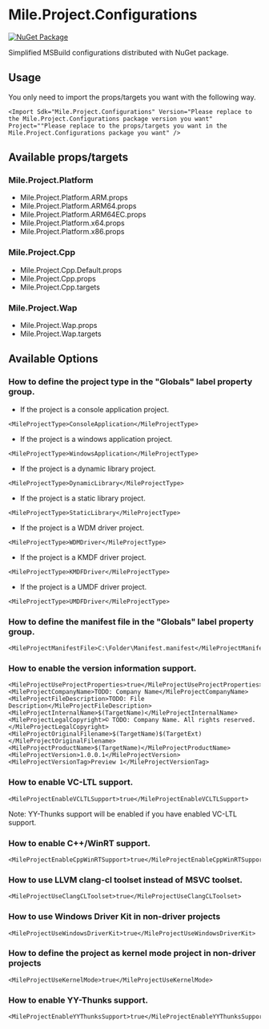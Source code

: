 ﻿# Mile.Project.Configurations

[![NuGet Package](https://img.shields.io/nuget/vpre/Mile.Project.Configurations)](https://www.nuget.org/packages/Mile.Project.Configurations)

Simplified MSBuild configurations distributed with NuGet package.

## Usage

You only need to import the props/targets you want with the following way.

```
<Import Sdk="Mile.Project.Configurations" Version="Please replace to the Mile.Project.Configurations package version you want" Project=""Please replace to the props/targets you want in the Mile.Project.Configurations package you want" />
```

## Available props/targets

### Mile.Project.Platform

- Mile.Project.Platform.ARM.props
- Mile.Project.Platform.ARM64.props
- Mile.Project.Platform.ARM64EC.props
- Mile.Project.Platform.x64.props
- Mile.Project.Platform.x86.props

### Mile.Project.Cpp

- Mile.Project.Cpp.Default.props
- Mile.Project.Cpp.props
- Mile.Project.Cpp.targets
  
### Mile.Project.Wap

- Mile.Project.Wap.props
- Mile.Project.Wap.targets

## Available Options

### How to define the project type in the "Globals" label property group.

- If the project is a console application project.

```
<MileProjectType>ConsoleApplication</MileProjectType>
```

- If the project is a windows application project.

```
<MileProjectType>WindowsApplication</MileProjectType>
```

- If the project is a dynamic library project.

```
<MileProjectType>DynamicLibrary</MileProjectType>
```

- If the project is a static library project.

```
<MileProjectType>StaticLibrary</MileProjectType>
```

- If the project is a WDM driver project.

```
<MileProjectType>WDMDriver</MileProjectType>
```

- If the project is a KMDF driver project.

```
<MileProjectType>KMDFDriver</MileProjectType>
```

- If the project is a UMDF driver project.

```
<MileProjectType>UMDFDriver</MileProjectType>
```

### How to define the manifest file in the "Globals" label property group.

```
<MileProjectManifestFile>C:\Folder\Manifest.manifest</MileProjectManifestFile>
```

### How to enable the version information support.

```
<MileProjectUseProjectProperties>true</MileProjectUseProjectProperties>
<MileProjectCompanyName>TODO: Company Name</MileProjectCompanyName>
<MileProjectFileDescription>TODO: File Description</MileProjectFileDescription>
<MileProjectInternalName>$(TargetName)</MileProjectInternalName>
<MileProjectLegalCopyright>© TODO: Company Name. All rights reserved.</MileProjectLegalCopyright>
<MileProjectOriginalFilename>$(TargetName)$(TargetExt)</MileProjectOriginalFilename>
<MileProjectProductName>$(TargetName)</MileProjectProductName>
<MileProjectVersion>1.0.0.1</MileProjectVersion>
<MileProjectVersionTag>Preview 1</MileProjectVersionTag>
```

### How to enable VC-LTL support.

```
<MileProjectEnableVCLTLSupport>true</MileProjectEnableVCLTLSupport>
```

Note: YY-Thunks support will be enabled if you have enabled VC-LTL support.

### How to enable C++/WinRT support.

```
<MileProjectEnableCppWinRTSupport>true</MileProjectEnableCppWinRTSupport>
```

### How to use LLVM clang-cl toolset instead of MSVC toolset.

```
<MileProjectUseClangCLToolset>true</MileProjectUseClangCLToolset>
```

### How to use Windows Driver Kit in non-driver projects

```
<MileProjectUseWindowsDriverKit>true</MileProjectUseWindowsDriverKit>
```

### How to define the project as kernel mode project in non-driver projects

```
<MileProjectUseKernelMode>true</MileProjectUseKernelMode>
```

### How to enable YY-Thunks support.

```
<MileProjectEnableYYThunksSupport>true</MileProjectEnableYYThunksSupport>
```
